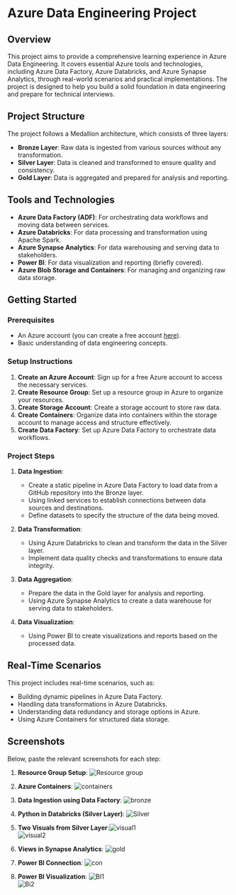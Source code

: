 # Azure Data Engineering Project

## Overview

This project aims to provide a comprehensive learning experience in Azure Data Engineering. It covers essential Azure tools and technologies, including Azure Data Factory, Azure Databricks, and Azure Synapse Analytics, through real-world scenarios and practical implementations. The project is designed to help you build a solid foundation in data engineering and prepare for technical interviews.

## Project Structure

The project follows a Medallion architecture, which consists of three layers:

- **Bronze Layer**: Raw data is ingested from various sources without any transformation.
- **Silver Layer**: Data is cleaned and transformed to ensure quality and consistency.
- **Gold Layer**: Data is aggregated and prepared for analysis and reporting.

## Tools and Technologies

- **Azure Data Factory (ADF)**: For orchestrating data workflows and moving data between services.
- **Azure Databricks**: For data processing and transformation using Apache Spark.
- **Azure Synapse Analytics**: For data warehousing and serving data to stakeholders.
- **Power BI**: For data visualization and reporting (briefly covered).
- **Azure Blob Storage and Containers**: For managing and organizing raw data storage.

## Getting Started

### Prerequisites

- An Azure account (you can create a free account [here](https://azure.microsoft.com/free/)).
- Basic understanding of data engineering concepts.

### Setup Instructions

1. **Create an Azure Account**: Sign up for a free Azure account to access the necessary services.
2. **Create Resource Group**: Set up a resource group in Azure to organize your resources.
3. **Create Storage Account**: Create a storage account to store raw data.
4. **Create Containers**: Organize data into containers within the storage account to manage access and structure effectively.
5. **Create Data Factory**: Set up Azure Data Factory to orchestrate data workflows.

### Project Steps

1. **Data Ingestion**:
   - Create a static pipeline in Azure Data Factory to load data from a GitHub repository into the Bronze layer.
   - Using linked services to establish connections between data sources and destinations.
   - Define datasets to specify the structure of the data being moved.

2. **Data Transformation**:
   - Using Azure Databricks to clean and transform the data in the Silver layer.
   - Implement data quality checks and transformations to ensure data integrity.

3. **Data Aggregation**:
   - Prepare the data in the Gold layer for analysis and reporting.
   - Using Azure Synapse Analytics to create a data warehouse for serving data to stakeholders.

4. **Data Visualization**:
   - Using Power BI to create visualizations and reports based on the processed data.

## Real-Time Scenarios

This project includes real-time scenarios, such as:

- Building dynamic pipelines in Azure Data Factory.
- Handling data transformations in Azure Databricks.
- Understanding data redundancy and storage options in Azure.
- Using Azure Containers for structured data storage.

## Screenshots

Below, paste the relevant screenshots for each step:

1. **Resource Group Setup**: ![Resource group](https://github.com/user-attachments/assets/67767775-ba14-4862-aa99-d12b41e1cca4)
2. **Azure Containers**: ![containers](https://github.com/user-attachments/assets/4be94a61-2ea3-4515-bee8-4aad29cb738e)
3. **Data Ingestion using Data Factory**: ![bronze](https://github.com/user-attachments/assets/0570762b-ca1e-466a-8e83-f8d69d7ffc7e)
4. **Python in Databricks (Silver Layer)**: ![Silver](https://github.com/user-attachments/assets/49c95657-65d8-4068-856f-7606d69298c6)
5. **Two Visuals from Silver Layer**:![visual1](https://github.com/user-attachments/assets/76bb227e-3f13-4445-a3fa-227f57fdb4cc) <br/>![visual2](https://github.com/user-attachments/assets/623c554f-f3d6-4cfe-89fb-681c77950689)

6. **Views in Synapse Analytics**: ![gold](https://github.com/user-attachments/assets/1cfac73b-69e9-43d5-bc14-2a44e7eec512)
7. **Power BI Connection**: ![con](https://github.com/user-attachments/assets/2b8a2879-9a5a-4c54-aa64-c6f0dc4ebf0e)

8. **Power BI Visualization**: ![BI1](https://github.com/user-attachments/assets/25b605be-d36d-4b95-80e9-584a843c7230) <br/> ![Bi2](https://github.com/user-attachments/assets/45831f3f-625b-416c-9d96-d41e8111bfdf)

